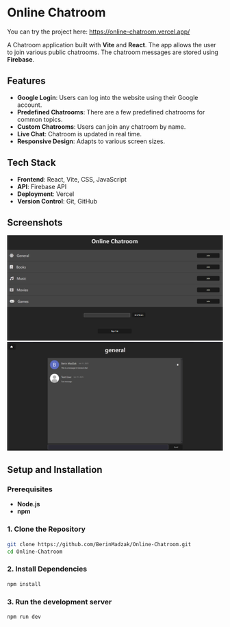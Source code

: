 # Online Chatroom

You can try the project here: 
https://online-chatroom.vercel.app/

A Chatroom application built with **Vite** and **React**. The app allows the user to join various public chatrooms. The chatroom messages are stored using **Firebase**.

## Features
- **Google Login**: Users can log into the website using their Google account.
- **Predefined Chatrooms**: There are a few predefined chatrooms for common topics.
- **Custom Chatrooms**: Users can join any chatroom by name.
- **Live Chat**: Chatroom is updated in real time.
- **Responsive Design**: Adapts to various screen sizes.

## Tech Stack
- **Frontend**: React, Vite, CSS, JavaScript
- **API**: Firebase API
- **Deployment**: Vercel
- **Version Control**: Git, GitHub

## Screenshots
![Screenshot1](./screenshot1.png)
![Screenshot2](./screenshot2.png)


## Setup and Installation

### Prerequisites
- **Node.js**
- **npm**

### 1. Clone the Repository
```bash
git clone https://github.com/BerinMadzak/Online-Chatroom.git
cd Online-Chatroom
```

### 2. Install Dependencies
```bash
npm install
```

### 3. Run the development server
```bash
npm run dev
```

